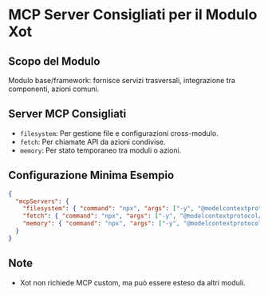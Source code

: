 # MCP Server Consigliati per il Modulo Xot

## Scopo del Modulo
Modulo base/framework: fornisce servizi trasversali, integrazione tra componenti, azioni comuni.

## Server MCP Consigliati
- `filesystem`: Per gestione file e configurazioni cross-modulo.
- `fetch`: Per chiamate API da azioni condivise.
- `memory`: Per stato temporaneo tra moduli o azioni.

## Configurazione Minima Esempio
```json
{
  "mcpServers": {
    "filesystem": { "command": "npx", "args": ["-y", "@modelcontextprotocol/server-filesystem"] },
    "fetch": { "command": "npx", "args": ["-y", "@modelcontextprotocol/server-fetch"] },
    "memory": { "command": "npx", "args": ["-y", "@modelcontextprotocol/server-memory"] }
  }
}
```

## Note
- Xot non richiede MCP custom, ma può essere esteso da altri moduli.
